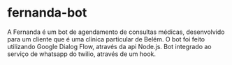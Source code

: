 # fernanda-bot


A Fernanda é um bot de agendamento de consultas médicas, desenvolvido para um cliente que é uma clínica particular de Belém. O bot foi feito utilizando Google Dialog Flow, através da api Node.js. Bot integrado ao serviço de whatsapp do twilio, através de um hook.
